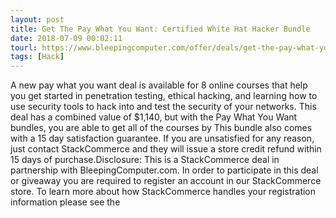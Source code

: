 ```yaml
---
layout: post
title: Get The Pay What You Want: Certified White Hat Hacker Bundle
date: 2018-07-09 00:02:11
tourl: https://www.bleepingcomputer.com/offer/deals/get-the-pay-what-you-want-certified-white-hat-hacker-bundle/
tags: [Hack]
---
```

A new pay what you want deal is available for 8 online courses that help you get started in penetration testing, ethical hacking, and learning how to use security tools to hack into and test the security of your networks. This deal has a combined value of $1,140, but with the Pay What You Want bundles, you are able to get all of the courses by This bundle also comes with a 15 day satisfaction guarantee. If you are unsatisfied for any reason, just contact StackCommerce and they will issue a store credit refund within 15 days of purchase.Disclosure: This is a StackCommerce deal in partnership with BleepingComputer.com. In order to participate in this deal or giveaway you are required to register an account in our StackCommerce store. To learn more about how StackCommerce handles your registration information please see the 